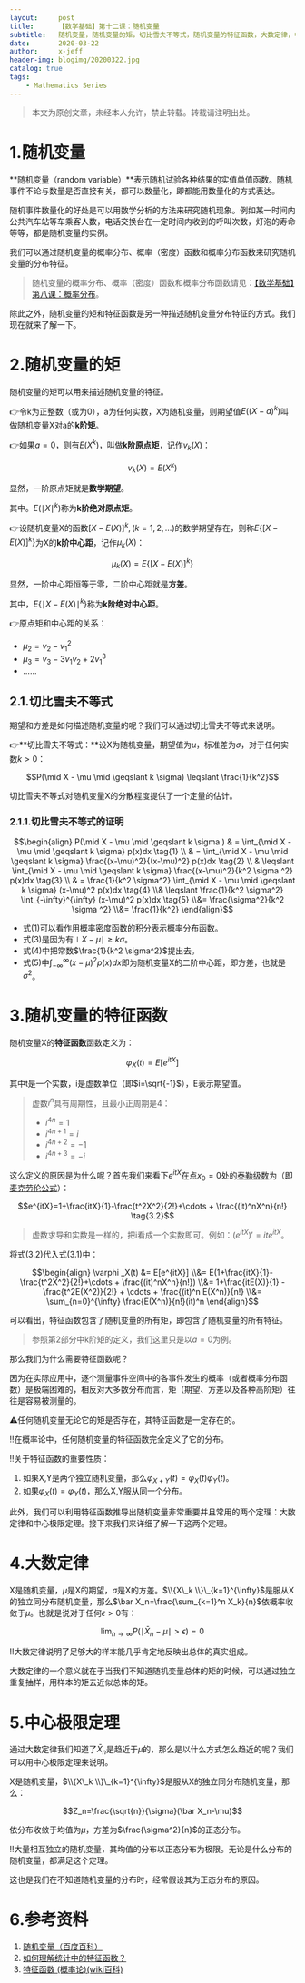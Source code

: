 ```yaml
---
layout:     post
title:      【数学基础】第十二课：随机变量
subtitle:   随机变量，随机变量的矩，切比雪夫不等式，随机变量的特征函数，大数定律，中心极限定理
date:       2020-03-22
author:     x-jeff
header-img: blogimg/20200322.jpg
catalog: true
tags:
    - Mathematics Series
---  
```

>本文为原创文章，未经本人允许，禁止转载。转载请注明出处。

# 1.随机变量

**随机变量（random variable）**表示随机试验各种结果的实值单值函数。随机事件不论与数量是否直接有关，都可以数量化，即都能用数量化的方式表达。

随机事件数量化的好处是可以用数学分析的方法来研究随机现象。例如某一时间内公共汽车站等车乘客人数，电话交换台在一定时间内收到的呼叫次数，灯泡的寿命等等，都是随机变量的实例。

我们可以通过随机变量的概率分布、概率（密度）函数和概率分布函数来研究随机变量的分布特征。

>随机变量的概率分布、概率（密度）函数和概率分布函数请见：[【数学基础】第八课：概率分布](http://shichaoxin.com/2019/10/23/数学基础-第八课-概率分布/)。

除此之外，随机变量的矩和特征函数是另一种描述随机变量分布特征的方式。我们现在就来了解一下。

# 2.随机变量的矩

随机变量的矩可以用来描述随机变量的特征。

👉令k为正整数（或为0），a为任何实数，X为随机变量，则期望值$E((X-a)^k)$叫做随机变量X对a的**k阶矩**。

👉如果$a=0$，则有$E(X^k)$，叫做**k阶原点矩**，记作$v_k (X)$：

$$v_k (X)=E(X^k)$$

显然，一阶原点矩就是**数学期望**。

其中。$E(\mid X \mid ^k)$称为**k阶绝对原点矩**。

👉设随机变量X的函数$[X-E(X)]^k,(k=1,2,...)$的数学期望存在，则称$E\{[X-E(X)]^k \}$为X的**k阶中心距**，记作$\mu _k(X)$：

$$\mu _k (X)=E\{[X-E(X)]^k \}$$

显然，一阶中心距恒等于零，二阶中心距就是**方差**。

其中，$E\{\mid X-E(X) \mid ^k \}$称为**k阶绝对中心距**。

👉原点矩和中心距的关系：

* $\mu_2=v_2-v_1^2$
* $\mu_3=v_3-3v_1v_2+2v_1^3$
* ......

## 2.1.切比雪夫不等式

期望和方差是如何描述随机变量的呢？我们可以通过切比雪夫不等式来说明。

👉**切比雪夫不等式：**设X为随机变量，期望值为$\mu$，标准差为$\sigma$，对于任何实数$k>0$：

$$P(\mid X - \mu \mid \geqslant k \sigma) \leqslant \frac{1}{k^2}$$

切比雪夫不等式对随机变量X的分散程度提供了一个定量的估计。

### 2.1.1.切比雪夫不等式的证明

$$\begin{align} P(\mid X - \mu \mid \geqslant k \sigma ) & = \int_{\mid X - \mu \mid \geqslant k \sigma} p(x)dx  \tag{1} \\ & = \int_{\mid X - \mu \mid \geqslant k \sigma} \frac{(x-\mu)^2}{(x-\mu)^2} p(x)dx \tag{2} \\ & \leqslant \int_{\mid X - \mu \mid \geqslant k \sigma} \frac{(x-\mu)^2}{k^2 \sigma ^2} p(x)dx \tag{3} \\ & =  \frac{1}{k^2 \sigma^2} \int_{\mid X - \mu \mid \geqslant k \sigma} (x-\mu)^2 p(x)dx \tag{4} \\& \leqslant \frac{1}{k^2 \sigma^2} \int_{-\infty}^{\infty} (x-\mu)^2 p(x)dx \tag{5} \\&= \frac{\sigma^2}{k^2 \sigma ^2} \\&= \frac{1}{k^2} \end{align}$$

* 式(1)可以看作用概率密度函数的积分表示概率分布函数。
* 式(3)是因为有$\mid X - \mu \mid \geqslant k \sigma$。
* 式(4)中把常数$\frac{1}{k^2 \sigma^2}$提出去。
* 式(5)中$\int_{-\infty}^{\infty} (x-\mu)^2 p(x)dx$即为随机变量X的二阶中心距，即方差，也就是$\sigma ^2$。

# 3.随机变量的特征函数

随机变量X的**特征函数**函数定义为：

$$\varphi _X(t)=E[e^{itX}] \tag{3.1}$$

其中t是一个实数，i是虚数单位（即$i=\sqrt{-1}$），E表示期望值。

>虚数$i^n$具有周期性，且最小正周期是4：
>
>* $i^{4n}=1$
>* $i^{4n+1}=i$
>* $i^{4n+2}=-1$
>* $i^{4n+3}=-i$

这么定义的原因是为什么呢？首先我们来看下$e^{itX}$在点$x_0=0$处的[泰勒级数](http://shichaoxin.com/2019/07/10/数学基础-第六课-梯度下降法和牛顿法/)为（即[麦克劳伦公式](http://shichaoxin.com/2019/07/10/数学基础-第六课-梯度下降法和牛顿法/)）：

$$e^{itX}=1+\frac{itX}{1}-\frac{t^2X^2}{2!}+\cdots + \frac{(it)^nX^n}{n!} \tag{3.2}$$

>虚数求导和实数是一样的，把i看成一个实数即可。例如：$(e^{itX})'=ite^{itX}$。

将式(3.2)代入式(3.1)中：

$$\begin{align} \varphi _X(t) &= E[e^{itX}] \\&= E(1+\frac{itX}{1}-\frac{t^2X^2}{2!}+\cdots + \frac{(it)^nX^n}{n!}) \\&= 1+\frac{itE(X)}{1} - \frac{t^2E(X^2)}{2!} + \cdots + \frac{(it)^n E(X^n)}{n!} \\&= \sum_{n=0}^{\infty} \frac{E(X^n)}{n!}(it)^n \end{align}$$

可以看出，特征函数包含了随机变量的所有矩，即包含了随机变量的所有特征。

>参照第2部分中k阶矩的定义，我们这里只是以$a=0$为例。

那么我们为什么需要特征函数呢？

因为在实际应用中，逐个测量事件空间中的各事件发生的概率（或者概率分布函数）是极端困难的，相反对大多数分布而言，矩（期望、方差以及各种高阶矩）往往是容易被测量的。

⚠️任何随机变量无论它的矩是否存在，其特征函数是一定存在的。

‼️在概率论中，任何随机变量的特征函数完全定义了它的分布。

‼️关于特征函数的重要性质：

1. 如果X,Y是两个独立随机变量，那么$\varphi_{X+Y}(t)=\varphi_X(t) \varphi_Y(t)$。
2. 如果$\varphi_X(t)= \varphi_Y(t)$，那么X,Y服从同一个分布。

此外，我们可以利用特征函数推导出随机变量非常重要并且常用的两个定理：大数定律和中心极限定理。接下来我们来详细了解一下这两个定理。

# 4.大数定律

X是随机变量，$\mu$是X的期望，$\sigma$是X的方差。$\\{X\_k \\}\_{k=1}^{\infty}$是服从X的独立同分布随机变量，那么$\bar X_n=\frac{\sum_{k=1}^n X_k}{n}$依概率收敛于$\mu$。也就是说对于任何$\epsilon >0$有：

$$\lim_{n \to \infty} P(\mid \bar X_n - \mu \mid > \epsilon)=0$$

‼️大数定律说明了足够大的样本能几乎肯定地反映出总体的真实组成。

大数定律的一个意义就在于当我们不知道随机变量总体的矩的时候，可以通过独立重复抽样，用样本的矩去近似总体的矩。

# 5.中心极限定理

通过大数定律我们知道了$\bar X_n$是趋近于$\mu$的，那么是以什么方式怎么趋近的呢？我们可以用中心极限定理来说明。

X是随机变量，$\\{X\_k \\}\_{k=1}^{\infty}$是服从X的独立同分布随机变量，那么：

$$Z_n=\frac{\sqrt{n}}{\sigma}(\bar X_n-\mu)$$

依分布收敛于均值为$\mu$，方差为$\frac{\sigma^2}{n}$的正态分布。

‼️大量相互独立的随机变量，其均值的分布以正态分布为极限。无论是什么分布的随机变量，都满足这个定理。

这也是我们在不知道随机变量的分布时，经常假设其为正态分布的原因。

# 6.参考资料

1. [随机变量（百度百科）](https://baike.baidu.com/item/随机变量/828980?fr=aladdin)
2. [如何理解统计中的特征函数？](https://www.matongxue.com/madocs/742/)
3. [特征函数 (概率论)(wiki百科)](https://zh.wikipedia.org/wiki/特征函数_(概率论))